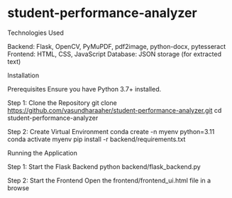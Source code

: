 # student-performance-analyzer
Technologies Used

Backend: Flask, OpenCV, PyMuPDF, pdf2image, python-docx, pytesseract
Frontend: HTML, CSS, JavaScript
Database: JSON storage (for extracted text)

Installation

Prerequisites
Ensure you have Python 3.7+ installed.

Step 1: Clone the Repository
git clone https://github.com/vasundharaaher/student-performance-analyzer.git
cd student-performance-analyzer

Step 2: Create Virtual Environment
conda create -n myenv python=3.11
conda activate myenv
pip install -r backend/requirements.txt

Running the Application

Step 1: Start the Flask Backend
python backend/flask_backend.py

Step 2: Start the Frontend
Open the frontend/frontend_ui.html file in a browse
